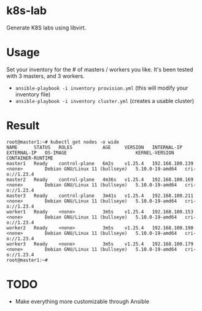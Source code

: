 # k8s-lab

Generate K8S labs using libvirt.

# Usage

Set your inventory for the # of masters / workers you like. It's been tested with 3 masters, and 3 workers.

- `ansible-playbook -i inventory provision.yml` (this will modify your inventory file)
- `ansible-playbook -i inventory cluster.yml` (creates a usable cluster)

# Result

```
root@master1:~# kubectl get nodes -o wide
NAME      STATUS   ROLES           AGE     VERSION   INTERNAL-IP       EXTERNAL-IP   OS-IMAGE                         KERNEL-VERSION    CONTAINER-RUNTIME
master1   Ready    control-plane   6m2s    v1.25.4   192.168.100.139   <none>        Debian GNU/Linux 11 (bullseye)   5.10.0-19-amd64   cri-o://1.23.4
master2   Ready    control-plane   4m36s   v1.25.4   192.168.100.169   <none>        Debian GNU/Linux 11 (bullseye)   5.10.0-19-amd64   cri-o://1.23.4
master3   Ready    control-plane   3m41s   v1.25.4   192.168.100.211   <none>        Debian GNU/Linux 11 (bullseye)   5.10.0-19-amd64   cri-o://1.23.4
worker1   Ready    <none>          3m5s    v1.25.4   192.168.100.153   <none>        Debian GNU/Linux 11 (bullseye)   5.10.0-19-amd64   cri-o://1.23.4
worker2   Ready    <none>          3m5s    v1.25.4   192.168.100.190   <none>        Debian GNU/Linux 11 (bullseye)   5.10.0-19-amd64   cri-o://1.23.4
worker3   Ready    <none>          3m5s    v1.25.4   192.168.100.179   <none>        Debian GNU/Linux 11 (bullseye)   5.10.0-19-amd64   cri-o://1.23.4
root@master1:~#
```

# TODO

- Make everything more customizable through Ansible
